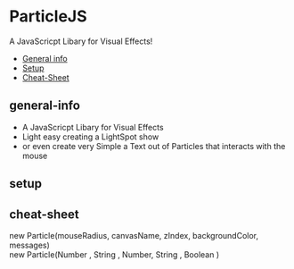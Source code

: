 # ParticleJS
 A JavaScricpt Libary for Visual Effects!

* [General info](#general-info)
* [Setup](#setup)
* [Cheat-Sheet](#cheat-sheet)

## general-info
   * A JavaScricpt Libary for Visual Effects
   * Light easy creating a LightSpot show
   * or even create very Simple a Text out of Particles that interacts with the mouse
## setup

## cheat-sheet
  new Particle(mouseRadius, canvasName, zIndex, backgroundColor, messages)<br>
  new Particle(Number     , String    , Number, String         , Boolean )<br>
